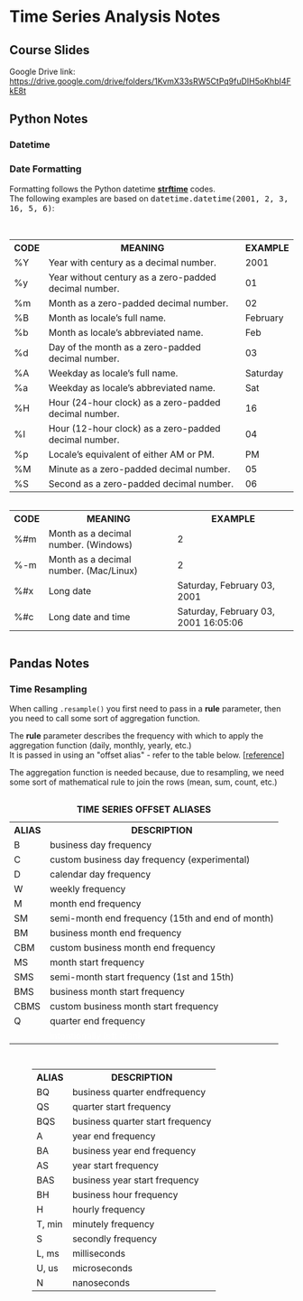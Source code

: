 # Time Series Analysis Notes

## Course Slides
Google Drive link: https://drive.google.com/drive/folders/1KvmX33sRW5CtPq9fuDIH5oKhbI4FkE8t

## Python Notes
### Datetime
### Date Formatting
Formatting follows the Python datetime <strong><a href='http://strftime.org/'>strftime</a></strong> codes.<br>
The following examples are based on <tt>datetime.datetime(2001, 2, 3, 16, 5, 6)</tt>:
<br><br>

<table style="display: inline-block">
<tr><th>CODE</th><th>MEANING</th><th>EXAMPLE</th><tr>
<tr><td>%Y</td><td>Year with century as a decimal number.</td><td>2001</td></tr>
<tr><td>%y</td><td>Year without century as a zero-padded decimal number.</td><td>01</td></tr>
<tr><td>%m</td><td>Month as a zero-padded decimal number.</td><td>02</td></tr>
<tr><td>%B</td><td>Month as locale’s full name.</td><td>February</td></tr>
<tr><td>%b</td><td>Month as locale’s abbreviated name.</td><td>Feb</td></tr>
<tr><td>%d</td><td>Day of the month as a zero-padded decimal number.</td><td>03</td></tr>
<tr><td>%A</td><td>Weekday as locale’s full name.</td><td>Saturday</td></tr>
<tr><td>%a</td><td>Weekday as locale’s abbreviated name.</td><td>Sat</td></tr>
<tr><td>%H</td><td>Hour (24-hour clock) as a zero-padded decimal number.</td><td>16</td></tr>
<tr><td>%I</td><td>Hour (12-hour clock) as a zero-padded decimal number.</td><td>04</td></tr>
<tr><td>%p</td><td>Locale’s equivalent of either AM or PM.</td><td>PM</td></tr>
<tr><td>%M</td><td>Minute as a zero-padded decimal number.</td><td>05</td></tr>
<tr><td>%S</td><td>Second as a zero-padded decimal number.</td><td>06</td></tr>
</table>
<table style="display: inline-block">
<tr><th>CODE</th><th>MEANING</th><th>EXAMPLE</th><tr>
<tr><td>%#m</td><td>Month as a decimal number. (Windows)</td><td>2</td></tr>
<tr><td>%-m</td><td>Month as a decimal number. (Mac/Linux)</td><td>2</td></tr>
<tr><td>%#x</td><td>Long date</td><td>Saturday, February 03, 2001</td></tr>
<tr><td>%#c</td><td>Long date and time</td><td>Saturday, February 03, 2001 16:05:06</td></tr>
</table>


## Pandas Notes
### Time Resampling
When calling `.resample()` you first need to pass in a **rule** parameter, then you need to call some sort of aggregation function.

The **rule** parameter describes the frequency with which to apply the aggregation function (daily, monthly, yearly, etc.)<br>
It is passed in using an "offset alias" - refer to the table below. [[reference](http://pandas.pydata.org/pandas-docs/stable/user_guide/timeseries.html#offset-aliases)]

The aggregation function is needed because, due to resampling, we need some sort of mathematical rule to join the rows (mean, sum, count, etc.)

<table style="display: inline-block">
    <caption style="text-align: center"><strong>TIME SERIES OFFSET ALIASES</strong></caption>
<tr><th>ALIAS</th><th>DESCRIPTION</th></tr>
<tr><td>B</td><td>business day frequency</td></tr>
<tr><td>C</td><td>custom business day frequency (experimental)</td></tr>
<tr><td>D</td><td>calendar day frequency</td></tr>
<tr><td>W</td><td>weekly frequency</td></tr>
<tr><td>M</td><td>month end frequency</td></tr>
<tr><td>SM</td><td>semi-month end frequency (15th and end of month)</td></tr>
<tr><td>BM</td><td>business month end frequency</td></tr>
<tr><td>CBM</td><td>custom business month end frequency</td></tr>
<tr><td>MS</td><td>month start frequency</td></tr>
<tr><td>SMS</td><td>semi-month start frequency (1st and 15th)</td></tr>
<tr><td>BMS</td><td>business month start frequency</td></tr>
<tr><td>CBMS</td><td>custom business month start frequency</td></tr>
<tr><td>Q</td><td>quarter end frequency</td></tr>
<tr><td></td><td><font color=white>intentionally left blank</font></td></tr></table>

<table style="display: inline-block; margin-left: 40px">
<caption style="text-align: center"></caption>
<tr><th>ALIAS</th><th>DESCRIPTION</th></tr>
<tr><td>BQ</td><td>business quarter endfrequency</td></tr>
<tr><td>QS</td><td>quarter start frequency</td></tr>
<tr><td>BQS</td><td>business quarter start frequency</td></tr>
<tr><td>A</td><td>year end frequency</td></tr>
<tr><td>BA</td><td>business year end frequency</td></tr>
<tr><td>AS</td><td>year start frequency</td></tr>
<tr><td>BAS</td><td>business year start frequency</td></tr>
<tr><td>BH</td><td>business hour frequency</td></tr>
<tr><td>H</td><td>hourly frequency</td></tr>
<tr><td>T, min</td><td>minutely frequency</td></tr>
<tr><td>S</td><td>secondly frequency</td></tr>
<tr><td>L, ms</td><td>milliseconds</td></tr>
<tr><td>U, us</td><td>microseconds</td></tr>
<tr><td>N</td><td>nanoseconds</td></tr></table>

